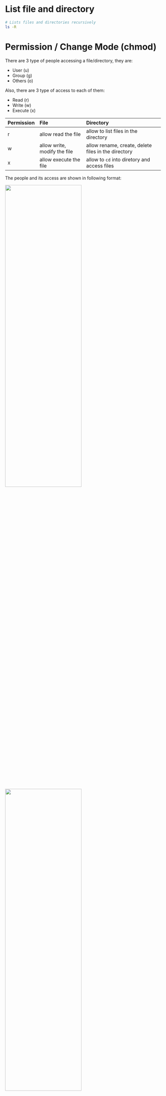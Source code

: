 # List file and directory 
 ``` bash
# Lists files and directories recursively
ls -R
 ```


# Permission / Change Mode (chmod)

There are 3 type of people accessing a file/directory, they are:
   - User (u)
   - Group (g)
   - Others (o)
   
Also, there are 3 type of access to each of them:
   - Read (r)
   - Write (w)
   - Execute (x)


| Permission        | File     |Directory     |                             
| :---        |     :---     | :---     | 
| r     | allow read the file  | allow to list files in the directory  |
| w     | allow write, modify the file| allow rename, create, delete files in the directory|
| x     | allow execute the file | allow to <code>cd</code> into diretory and access files |
   

The people and its access are shown in following format:

   
<img src="../images/chmod-person-type.png" alt="" width="70%" height="50%"/>
<img src="../images/file-person-access.png" alt="" width="70%" height="50%"/>

<br/>

> **Notes:** <br/>
> The ilustration pictures are refered from [interviewbit.com](https://www.interviewbit.comlinux-commands-cheat-sheet/#file-permissions) and [javarevisited](https://javarevisited.blogspot.com/2012/0310-example-of-chmod-command-in-unix.html)
   
The file type value:
   - <code>d</code> → directory
   - <code>-</code> → regular file
   - <code>l</code> → Symbolic Link
   - <code>s</code> → Unix Domain Socket
   - <code>p</code> → named pipe
   - <code>c</code> → character device file
   - <code>b</code> → block device file

<br/>   
To manage access and permission we use <code>*chmode*</code> 
<br/>   
<br/>  
 

## Symbolic Method
   ```
   chmod [ugoa][-+=][rwx], [ugoa][-+=][rwx],.. FileName
   ```

   Detail items of the syntax are:
   - Person
      1. <code>u</code> → User
      2. <code>g</code> → Group
      3. <code>o</code> → Others
      4. <code>a</code> → All the users i.e. 
             Instead of writing <code>ugo</code>, we can just write <code>a</code>.

   - Operators
      1. <code>-</code> → removes the mentioned permission
      2. <code>+</code> → adds the mentioned permission
      3. <code>=</code> → Changes the current permission to the mentioned permission. </br>
             *If no permission is mentioned after using the <code>=</code> operator, all the permissions from the mentioned class are removed.*

   - Permission
      1. <code>r</code> → Read
      2. <code>w</code> → Write
      3. <code>x</code> → Execute

      


   Examples:
   ``` bash
   chmod o+r file1.txt
   chmod a+w file1.txt
   chmod u+x file1.txt
   chmod g-wx file2.txt
   chmod ugo+rwx file2.txt
   ```

   ## Numeric Method
   There are numeric codes for each permission:
   - r (read) = 4
   - w (write) = 2
   - x (execute) = 1
   - No permissions  = 0

   Example 1:
   ``` bash
   # Symbolic way
   chmod ugo+rw file1.txt

   # Numeric way
   chmod 666 file1.txt
   ```
   > <code>rw</code> →  read + write = 4 + 2  = 6 <br/>
   > <code>ugo</code> → user, group, other <br/>
   > So, <code>ugo = 666</code>


   Example 2:
   ``` bash
   # Symbolic way
   chmod -R a+rwx,u-x,g-wx,o-rwx folder_name

   # Numeric way
   chmod -R 640 folder_name
   ```

   |              |User (u)| Group (g) |Other (o)  |
   |---           | ---    | ---       |---        |
   |Read (4)      |✔       |✔         |           |
   |Write (2)     |✔       |           |          |
   |Execute (1)   |        |           |           |
   | **RESULT**             | 6      | 4       | 0           |      
   
# Ownership / Changing Owner (chown)
```
chown [OPTIONS] [USER][:GROUP] file1 file2

chown -R myuser:mygroup /var/www/sitename

```

# Searching
``` bash
# search for patthern in file
grep -r {pattern} {directory}
grep -r *.config /etc 

# filter by pattern the output of command
{command} | grep {pattern}
ls -a | grep *config*

# find all instances of file
locate {file}
```

``` bash
# find file of extension
find . -type f -name "*.jar"

# find directory
find . -type d -name ".DS_Store"

# find then execute remove
find . -name "*.py" -exec rm {} \;
```


# Compression

## tar
``` bash
# tar file or directory into a file.tar
tar cf file.tar {file_or_directory}

# untar into current directory
tar xf file.tar

# show content of tar archive
tar tf file.tar
```
Tar paremeter:
   - <code>c</code> → create archive
   - <code>t</code> → table of content
   - <code>x</code> → extract
   - <code>f</code> → file name
   - <code>z</code> → use zip/gzip
   - <code>j</code> → use bzip2
   - <code>k</code> → don't override
   - <code>w</code> → ask for confirmation
   - <code>v</code> → verbose

## gzip
``` bash
# compress file and rename to file.gz
gzip file

# decompress file.gz
gzip -d file.gz
```

# File Operation from Network

## wget
``` bash
# download file
wget url

# download recursively
wget -r url
```

# Directoy Usage
```bash
sudo du -sh /var/opt/mssql2022

# result will be
16K	/var/opt/mssql2022
```

```bash
# has * at the end. Will summaize direct sub directory
sudo du -shc mssql2022/*

# result will be.
4.0K	mssql2022/data
4.0K	mssql2022/log
4.0K	mssql2022/secrets
12K	total
```


```bash
# a. Print recursively directory under ~/workspace
# b. sort -r=reverse, -h=human readible
# c. head -5=first 5 record

sudo du -h ~/workspace | sort -rh | head -5

# result will be.
25M	/home/neutro/workspace
22M	/home/neutro/workspace/TestDocker
17M	/home/neutro/workspace/TestDocker/examples
8.0M	/home/neutro/workspace/TestDocker/examples/MyWebMVC/wwwroot
8.0M	/home/neutro/workspace/TestDocker/examples/MyWebMVC

```
# References:
1. https://chmodcommand.com/chmod-640/
2. https://javarevisited.blogspot.com/2012/03/10-example-of-chmod-command-in-unix.html
3. https://www.interviewbit.com/linux-commands-cheat-sheet/#file-permissions
4. https://meta.stackexchange.com/questions/314520/markdown-for-ticks-and-crosses
    

